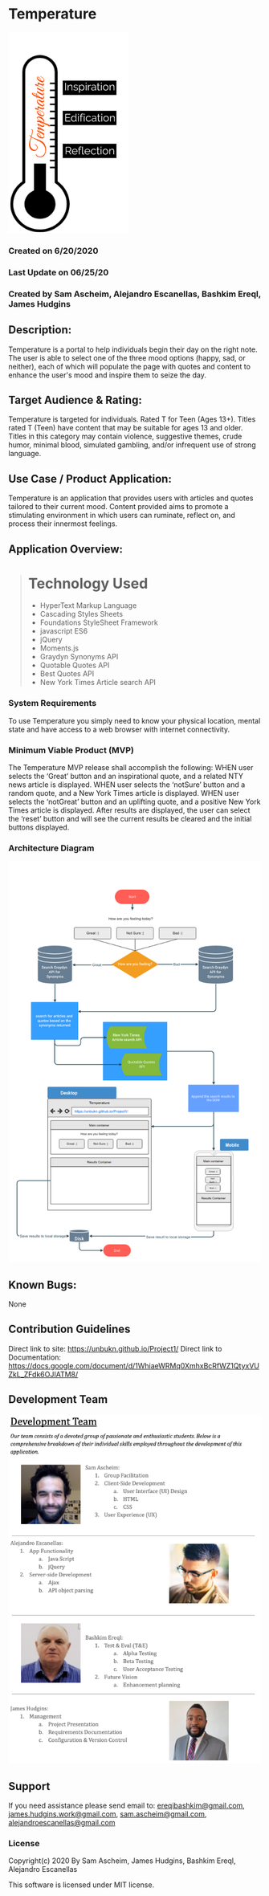 # Temperature
![Alt text](./Assets/LogoMakr_9JmX12.png?raw=true "Design")

### Created on 6/20/2020
### Last Update on 06/25/20
### Created by Sam Ascheim, Alejandro Escanellas, Bashkim Ereql, James Hudgins 

## Description:
Temperature is a portal to help individuals begin their day on the right note. The user is able to select one of the three mood options (happy, sad, or neither), each of which will populate the page with quotes and content to enhance the user's mood and inspire them to seize the day.

## Target Audience & Rating:
Temperature is targeted for individuals. Rated T for Teen (Ages 13+). Titles rated T (Teen) have content that may be suitable for ages 13 and older. Titles in this category may contain violence, suggestive themes, crude humor, minimal blood, simulated gambling, and/or infrequent use of strong language.

## Use Case / Product Application:
Temperature is an application that provides users with articles and quotes tailored to their current mood. Content provided aims to promote a stimulating environment in which users can ruminate, reflect on, and process their innermost feelings.

## Application Overview:
> # Technology Used
> - HyperText Markup Language
> - Cascading Styles Sheets
> - Foundations StyleSheet Framework
> - javascript ES6
> - jQuery
> - Moments.js
> - Graydyn Synonyms API 
> - Quotable Quotes API
> - Best Quotes API
> - New York Times Article search API


### System Requirements
To use Temperature you simply need to know your physical location, mental state and have access to a web browser with internet connectivity.

### Minimum Viable Product (MVP)
The Temperature MVP release shall accomplish the following:
WHEN user selects the ‘Great’ button and an inspirational quote, and a related NTY news article is displayed.
WHEN user selects the ‘notSure’ button and a random quote, and a New York Times article is displayed.
WHEN user selects the ‘notGreat’ button and an uplifting quote, and a positive New York Times article is displayed.
After results are displayed, the user can select the ‘reset’ button and will see the current results be cleared and the initial buttons displayed.


### Architecture Diagram
![Alt text](./Assets/arch.png?raw=true "Design")

## Known Bugs:
None

## Contribution Guidelines 
Direct link to site: https://unbukn.github.io/Project1/
Direct link to Documentation: https://docs.google.com/document/d/1WhiaeWRMq0XmhxBcRfWZ1QtyxVUZkL_ZFdk6OJIATM8/

## Development Team
![Alt text](./Assets/team.png?raw=true "Design")

## Support
If you need assistance please send email to: ereqibashkim@gmail.com, james.hudgins.work@gmail.com, sam.ascheim@gmail.com, alejandroescanellas@gmail.com

### License
Copyright(c) 2020 By Sam Ascheim, James Hudgins, Bashkim Ereql, Alejandro Escanellas

This software is licensed under MIT license.
